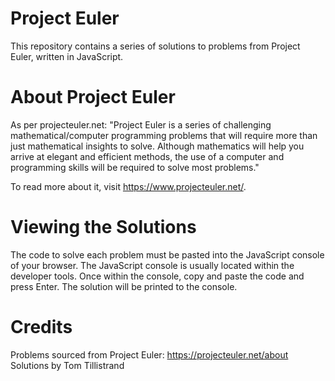 # Project Euler

This repository contains a series of solutions to problems from Project Euler, written in JavaScript.

# About Project Euler

As per projecteuler.net: "Project Euler is a series of challenging mathematical/computer programming problems that will require more than just mathematical insights to solve. Although mathematics will help you arrive at elegant and efficient methods, the use of a computer and programming skills will be required to solve most problems."

To read more about it, visit https://www.projecteuler.net/.

# Viewing the Solutions

The code to solve each problem must be pasted into the JavaScript console of your browser. The JavaScript console is usually located within the developer tools. Once within the console, copy and paste the code and press Enter. The solution will be printed to the console.

# Credits

Problems sourced from Project Euler: https://projecteuler.net/about
Solutions by Tom Tillistrand
